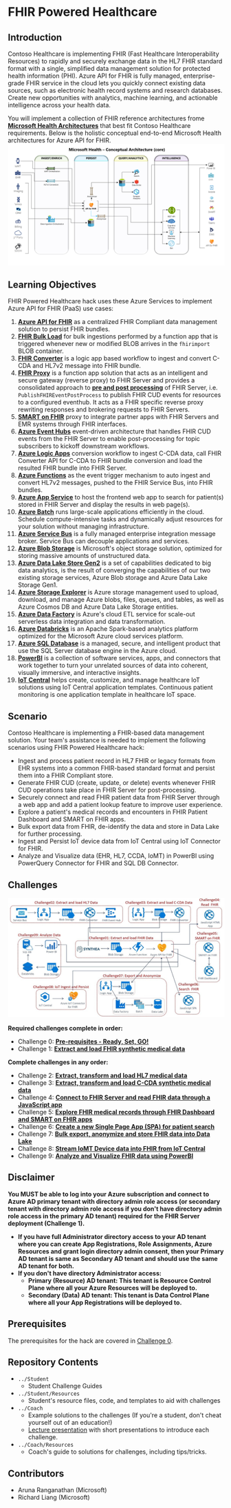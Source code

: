 # FHIR Powered Healthcare
## Introduction
Contoso Healthcare is implementing FHIR (Fast Healthcare Interoperability Resources) to rapidly and securely exchange data in the HL7 FHIR standard format with a single, simplified data management solution for protected health information (PHI). Azure API for FHIR is fully managed, enterprise-grade FHIR service in the cloud lets you quickly connect existing data sources, such as electronic health record systems and research databases. Create new opportunities with analytics, machine learning, and actionable intelligence across your health data.

You will implement a collection of FHIR reference architectures frome **[Microsoft Health Architectures](https://github.com/microsoft/health-architectures)** that best fit Contoso Healthcare requirements. Below is the holistic conceptual end-to-end Microsoft Health architectures for Azure API for FHIR.
![Health Architecture](./images/HealthArchitecture.png)

## Learning Objectives
FHIR Powered Healthcare hack uses these Azure Services to implement Azure API for FHIR (PaaS) use cases:
1. **[Azure API for FHIR](https://docs.microsoft.com/en-us/azure/healthcare-apis/overview)** as a centralized FHIR Compliant data management solution to persist FHIR bundles.
2. **[FHIR Bulk Load](https://github.com/microsoft/fhir-server-samples)** for bulk ingestions performed by a function app that is triggered whenever new or modified BLOB arrives in the `fhirimport` BLOB container.
3. **[FHIR Converter](https://github.com/microsoft/FHIR-Converter)** is a logic app based workflow to ingest and convert C-CDA and HL7v2 message into FHIR bundle.
4. **[FHIR Proxy](https://github.com/microsoft/health-architectures/tree/master/FHIR/FHIRProxy)** is a function app solution that acts as an intelligent and secure gateway (reverse proxy) to FHIR Server and provides a consolidated approach to **[pre and post processing](https://github.com/microsoft/health-architectures/tree/master/FHIR/FHIRProxy#pre-and-post-processing-support)** of FHIR Server, i.e. `PublishFHIREventPostProcess` to publish FHIR CUD events for resources to a configured eventhub.  It acts as a FHIR specific reverse proxy rewriting responses and brokering requests to FHIR Servers.
5. **[SMART on FHIR](https://docs.microsoft.com/en-us/azure/healthcare-apis/use-smart-on-fhir-proxy)** proxy to integrate partner apps with FHIR Servers and EMR systems through FHIR interfaces.
6. **[Azure Event Hubs](https://docs.microsoft.com/en-us/azure/event-hubs/event-hubs-about)** event-driven architecture that handles FHIR CUD events from the FHIR Server to enable post-processing for topic subscribers to kickoff downstream workflows.
7. **[Azure Logic Apps](https://docs.microsoft.com/en-us/azure/logic-apps/logic-apps-overview)** conversion workflow to ingest C-CDA data, call FHIR Converter API for C-CDA to FHIR bundle conversion and load the resulted FHIR bundle into FHIR Server.
8. **[Azure Functions](https://docs.microsoft.com/en-us/azure/azure-functions/functions-overview)** as the event trigger mechanism to auto ingest and convert HL7v2 messages, pushed to the FHIR Service Bus, into FHIR bundles.
9. **[Azure App Service](https://docs.microsoft.com/en-us/azure/app-service/overview)** to host the frontend web app to search for patient(s) stored in FHIR Server and display the results in web page(s).
10. **[Azure Batch](https://docs.microsoft.com/en-us/azure/batch/)** runs large-scale applications efficiently in the cloud. Schedule compute-intensive tasks and dynamically adjust resources for your solution without managing infrastructure.
11. **[Azure Service Bus](https://docs.microsoft.com/en-us/azure/service-bus-messaging/service-bus-messaging-overview)** is a fully managed enterprise integration message broker. Service Bus can decouple applications and services. 
12. **[Azure Blob Storage](https://docs.microsoft.com/en-us/azure/storage/blobs/storage-blobs-introduction)** is Microsoft's object storage solution, optimized for storing massive amounts of unstructured data. 
13. **[Azure Data Lake Store Gen2](https://docs.microsoft.com/en-us/azure/storage/blobs/data-lake-storage-introduction)** is a set of capabilities dedicated to big data analytics, is the result of converging the capabilities of our two existing storage services, Azure Blob storage and Azure Data Lake Storage Gen1.
14. **[Azure Storage Explorer](https://azure.microsoft.com/en-us/features/storage-explorer/)** is Azure storage management used to upload, download, and manage Azure blobs, files, queues, and tables, as well as Azure Cosmos DB and Azure Data Lake Storage entities.
15. **[Azure Data Factory](https://docs.microsoft.com/en-us/azure/data-factory/)** is Azure's cloud ETL service for scale-out serverless data integration and data transformation.
16. **[Azure Databricks](https://docs.microsoft.com/en-us/azure/databricks/scenarios/what-is-azure-databricks)** is an Apache Spark-based analytics platform optimized for the Microsoft Azure cloud services platform. 
17. **[Azure SQL Database](https://docs.microsoft.com/en-us/azure/azure-sql/)** is a managed, secure, and intelligent product that use the SQL Server database engine in the Azure cloud.
18. **[PowerBI](https://docs.microsoft.com/en-us/power-bi/fundamentals/power-bi-overview)** is a collection of software services, apps, and connectors that work together to turn your unrelated sources of data into coherent, visually immersive, and interactive insights.
19. **[IoT Central](https://docs.microsoft.com/en-us/azure/iot-central/healthcare/concept-continuous-patient-monitoring-architecture)** helps create, customize, and manage healthcare IoT solutions using IoT Central application templates. Continuous patient monitoring is one application template in healthcare IoT space.

## Scenario
Contoso Healthcare is implementing a FHIR-based data management solution. 
Your team's assistance is needed to implement the following scenarios using FHIR Powered Healthcare hack:
   * Ingest and process patient record in HL7 FHIR or legacy formats from EHR systems into a common FHIR-based standard format and persist them into a FHIR Compliant store.
   * Generate FHIR CUD (create, update, or delete) events whenever FHIR CUD operations take place in FHIR Server for post-processing.
   * Securely connect and read FHIR patient data from FHIR Server through a web app and add a patient lookup feature to improve user experience.
   * Explore a patient's medical records and encounters in FHIR Patient Dashboard and SMART on FHIR apps.
   * Bulk export data from FHIR, de-identify the data and store in Data Lake for further processing.
   * Ingest and Persist IoT device data from IoT Central using IoT Connector for FHIR.
   * Analyze and Visualize data (EHR, HL7, CCDA, IoMT) in PowerBI using PowerQuery Connector for FHIR and SQL DB Connector.

## Challenges
<center><img src="./images/challenges_architecture.jpg" width="850"></center>

**Required challenges complete in order:**
- Challenge 0: **[Pre-requisites - Ready, Set, GO!](Student/Challenge00.md)**
- Challenge 1: **[Extract and load FHIR synthetic medical data](Student/Challenge01.md)**

**Complete challenges in any order:**
- Challenge 2: **[Extract, transform and load HL7 medical data](Student/Challenge02.md)**
- Challenge 3: **[Extract, transform and load C-CDA synthetic medical data](Student/Challenge03.md)**
- Challenge 4: **[Connect to FHIR Server and read FHIR data through a JavaScript app](Student/Challenge04.md)**
- Challenge 5: **[Explore FHIR medical records through FHIR Dashboard and SMART on FHIR apps](Student/Challenge05.md)**
- Challenge 6: **[Create a new Single Page App (SPA) for patient search](Student/Challenge06.md)**
- Challenge 7: **[Bulk export, anonymize and store FHIR data into Data Lake](Student/Challenge07.md)**
- Challenge 8: **[Stream IoMT Device data into FHIR from IoT Central](Student/Challenge08.md)**
- Challenge 9: **[Analyze and Visualize FHIR data using PowerBI](Student/Challenge09.md)**

## Disclaimer
**You MUST be able to log into your Azure subscription and connect to Azure AD primary tenant with directory admin role access (or secondary tenant with directory admin role access if you don't have directory admin role access in the primary AD tenant) required for the FHIR Server deployment (Challenge 1).**
  - **If you have full Administrator directory access to your AD tenant where you can create App Registrations, Role Assignments, Azure Resources and grant login directory admin consent, then your Primary AD tenant is same as Secondary AD tenant and should use the same AD tenant for both.**
  - **If you don't have directory Administrator access:**
      - **Primary (Resource) AD tenant: This tenant is Resource Control Plane where all your Azure Resources will be deployed to.**
      - **Secondary (Data) AD tenant: This tenant is Data Control Plane where all your App Registrations will be deployed to.**

## Prerequisites
The prerequisites for the hack are covered in [Challenge 0](Student/Challenge00.md).

## Repository Contents
- `../Student`
  - Student Challenge Guides
- `../Student/Resources`
  - Student's resource files, code, and templates to aid with challenges
- `../Coach`
   - Example solutions to the challenges (If you're a student, don't cheat yourself out of an education!)
   - [Lecture presentation](Coach/Lectures.pptx) with short presentations to introduce each challenge.
- `../Coach/Resources`
  - Coach's guide to solutions for challenges, including tips/tricks.

## Contributors
- Aruna Ranganathan (Microsoft)
- Richard Liang (Microsoft)


